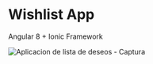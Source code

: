 # Wishlist App 
Angular 8 + Ionic Framework

![Aplicacion de lista de deseos - Captura](https://i.ibb.co/NmWnX02/Captura-de-Pantalla-2020-03-23-a-la-s-02-33-26.png)
